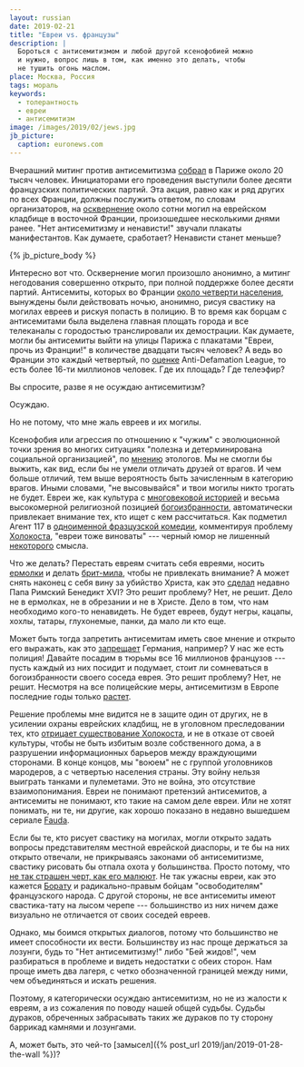 ```yaml
---
layout: russian
date: 2019-02-21
title: "Евреи vs. французы"
description: |
  Бороться с антисемитизмом и любой другой ксенофобией можно
  и нужно, вопрос лишь в том, как именно это делать, чтобы
  не тушить огонь маслом.
place: Москва, Россия
tags: мораль
keywords:
  - толерантность
  - евреи
  - антисемитизм
image: /images/2019/02/jews.jpg
jb_picture:
  caption: euronews.com
---
```


Вчерашний митинг против антисемитизма [собрал](https://korrespondent.net/world/4067053-vo-frantsyy-proshly-aktsyy-protyv-antysemytyzma)
в Париже около 20 тысяч человек.
Инициаторами его проведения выступили более десяти французских политических партий.
Эта акция, равно как и ряд других по всех Франции, должны послужить ответом,
по словам организаторов, на
[осквернение](https://korrespondent.net/world/4066874-vo-frantsyy-oskvernyly-pochty-sotnui-evreiskykh-mohyl)
около сотни могил на еврейском кладбище в восточной Франции, произошедшее
несколькими днями ранее. "Нет антисемитизму и ненависти!" звучали
плакаты манифестантов. Как думаете, сработает? Ненависти станет меньше?

<!--more-->

{% jb_picture_body %}

Интересно вот что. Осквернение могил произошло анонимно, а митинг негодования
совершенно открыто, при полной поддержке более десяти партий. Антисемиты,
которых во Франции
[около четверти населения](https://ru.wikipedia.org/wiki/%D0%90%D0%BD%D1%82%D0%B8%D1%81%D0%B5%D0%BC%D0%B8%D1%82%D0%B8%D0%B7%D0%BC_%D0%B2%D0%BE_%D0%A4%D1%80%D0%B0%D0%BD%D1%86%D0%B8%D0%B8#%D0%9E%D0%BF%D1%80%D0%BE%D1%81_%D0%BE%D0%B1%D1%89%D0%B5%D1%81%D1%82%D0%B2%D0%B5%D0%BD%D0%BD%D0%BE%D0%B3%D0%BE_%D0%BC%D0%BD%D0%B5%D0%BD%D0%B8%D1%8F),
вынуждены были действовать ночью, анонимно, рисуя
свастику на могилах евреев и рискуя попасть в полицию. В то время как борцам с антисемитами была выделена главная
площать города и все телеканалы с городостью транслировали их демострации.
Как думаете, могли бы антисемиты выйти на улицы Парижа
с плакатами "Евреи, прочь из Франции!" в количестве двадцати тысяч человек?
А ведь во Франции это каждый четвертый, по
[оценке](https://www.adl.org/news/press-releases/adl-survey-in-ten-european-countries-finds-anti-semitism-at-disturbingly-high#.UTtIW9GSBpd)
Anti-Defamation League, то есть более 16-ти миллионов человек.
Где их площадь? Где телеэфир?

Вы спросите, разве я не осуждаю антисемитизм?

Осуждаю.

Но не потому, что мне жаль евреев и их могилы.

Ксенофобия или агрессия по отношению к "чужим" с эволюционной точки
зрения во многих ситуациях "полезна и детерминирована социальной организацией",
по [мнению](http://ethology.ru/library/?id=266) этологов. Мы не смогли
бы выжить, как вид, если бы не умели отличать друзей от врагов. И чем больше
отличий, тем выше вероятность быть зачисленным в категорию врагов. Иными словами,
"не высовывайся" и твои могилы никто трогать не будет. Евреи же, как культура
с [многовековой историей](https://snob.ru/profile/18626/blog/30301)
и весьма высокомерной религиозной позицией
[богоизбранности](https://ru.wikipedia.org/wiki/%D0%98%D0%B7%D0%B1%D1%80%D0%B0%D0%BD%D0%BD%D1%8B%D0%B9_%D0%BD%D0%B0%D1%80%D0%BE%D0%B4),
автоматически привлекает внимание тех, кто ищет с кем рассчитаться.
Как подметил Агент 117 в
[одноименной фразцузской комедии](https://ru.wikipedia.org/wiki/%D0%90%D0%B3%D0%B5%D0%BD%D1%82_117:_%D0%9A%D0%B0%D0%B8%D1%80_%E2%80%94_%D1%88%D0%BF%D0%B8%D0%BE%D0%BD%D1%81%D0%BA%D0%BE%D0%B5_%D0%B3%D0%BD%D0%B5%D0%B7%D0%B4%D0%BE),
комментируя проблему
[Холокоста](https://ru.wikipedia.org/wiki/%D0%A5%D0%BE%D0%BB%D0%BE%D0%BA%D0%BE%D1%81%D1%82),
"евреи тоже виноваты" --- черный юмор не лишенный
[некоторого](https://tass.ru/obschestvo/5172719) смысла.

Что же делать? Перестать евреям считать себя евреями, носить
[ермолки](https://ru.wikipedia.org/wiki/%D0%95%D1%80%D0%BC%D0%BE%D0%BB%D0%BA%D0%B0)
и делать [брит-мила](https://ujew.com.ua/brit-mila), чтобы не привлекать внимание?
А может снять наконец с себя вину за убийство Христа, как это
[сделал](http://www.newsru.co.il/world/02mar2011/pope456.html) недавно Папа Римский Бенедикт XVI?
Это решит проблему? Нет, не решит. Дело не в ермолках, не в обрезании и не в Христе.
Дело в том, что нам необходимо кого-то ненавидеть. Не будет евреев,
будут негры, кацапы, хохлы, татары, глухонемые, панки, да мало ли кто еще.

Может быть тогда запретить антисемитам иметь свое мнение и открыто его
выражать, как это [запрещает](https://regnum.ru/news/2369513.html) Германия,
например? У нас же есть полиция! Давайте посадим в тюрьмы все 16 миллионов французов ---
пусть каждый из них посидит и подумает, стоит ли сомневаться в богоизбранности
своего соседа еврея. Это решит проблему? Нет, не решит. Несмотря на все полицейские
меры, антисемитизм в Европе последние годы только [растет](https://ru.euronews.com/2018/12/10/eu-antisemitism-jews).

Решение проблемы мне видится не в защите один от других, не в усилении
охраны еврейских кладбищ, не в уголовном преследовании тех, кто
[отрицает существование Холокоста](https://ru.wikipedia.org/wiki/%D0%A3%D0%B3%D0%BE%D0%BB%D0%BE%D0%B2%D0%BD%D0%BE%D0%B5_%D0%BF%D1%80%D0%B5%D1%81%D0%BB%D0%B5%D0%B4%D0%BE%D0%B2%D0%B0%D0%BD%D0%B8%D0%B5_%D0%BE%D1%82%D1%80%D0%B8%D1%86%D0%B0%D0%BD%D0%B8%D1%8F_%D0%A5%D0%BE%D0%BB%D0%BE%D0%BA%D0%BE%D1%81%D1%82%D0%B0),
и не в отказе от своей культуры, чтобы не быть избитым возле собственного дома,
а в разрушении информационных барьеров между враждующими сторонами.
В конце концов, мы "воюем" не с группой уголовников мародеров, а с четвертью
населения страны. Эту войну нельзя выиграть танками и пулеметами.
Это не война, это отсутствие взаимопонимания. Евреи не понимают претензий
антисемитов, а антисемиты не понимают, кто такие на самом деле евреи.
Или не хотят понимать, ни те, ни другие, как хорошо показано в недавно
вышедшем сериале [Fauda](https://www.imdb.com/title/tt4565380/).

Если бы те, кто рисует свастику на могилах, могли открыто задать вопросы
представителям местной еврейской диаспоры, и те бы на
них открыто отвечали, не прикрываясь законами об антисемитизме, свастику
рисовать бы отпала охота у большинства. Просто потому, что
[не так страшен черт, как его малюют](https://ru.wikipedia.org/wiki/%D0%9D%D0%B5_%D1%82%D0%B0%D0%BA_%D1%81%D1%82%D1%80%D0%B0%D1%88%D0%B5%D0%BD_%D1%87%D1%91%D1%80%D1%82,_%D0%BA%D0%B0%D0%BA_%D0%B5%D0%B3%D0%BE_%D0%BC%D0%B0%D0%BB%D1%8E%D1%8E%D1%82).
Не так ужасны евреи, как это кажется [Борату](https://ru.wikipedia.org/wiki/%D0%91%D0%BE%D1%80%D0%B0%D1%82)
и радикально-правым бойцам "освободителям" французского народа.
С другой стороны, не все антисемиты имеют свастика-тату на лысом черепе ---
большинство из них ничем даже визуально не отличается от своих соседей евреев.

Однако, мы боимся открытых диалогов, потому что большинство не имеет
способности их вести. Большинству из нас проще держаться за лозунги, будь
то "Нет антисемитизму!" либо "Бей жидов!", чем разбираться в проблеме
и видеть недостатки с обеих сторон. Нам проще иметь два лагеря,
с четко обозначенной границей между ними, чем объединяться и искать решения.

Поэтому, я категорически осуждаю антисемитизм, но не из жалости к евреям,
а из сожаления по поводу нашей общей судьбы. Судьбы дураков, обреченных
забрасывать таких же дураков по ту сторону баррикад камнями и лозунгами.

А, может быть, это чей-то [замысел]({% post_url 2019/jan/2019-01-28-the-wall %})?

